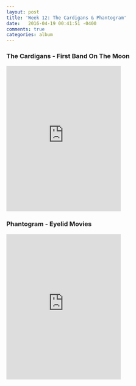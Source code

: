 ```yaml
---
layout: post
title: 'Week 12: The Cardigans & Phantogram'
date:   2016-04-19 00:41:51 -0400
comments: true
categories: album
---
```


### The Cardigans - First Band On The Moon
<iframe src="https://embed.spotify.com/?uri=spotify%3Aalbum%3A0YI7QPNUGq8NTB6Nd8nWfd&view=coverart" width="300" height="380" frameborder="0" allowtransparency="true"></iframe>

### Phantogram - Eyelid Movies
<iframe src="https://embed.spotify.com/?uri=spotify%3Aalbum%3A4rERYF4GxjbLPblH5yN6Lt&view=coverart" width="300" height="380" frameborder="0" allowtransparency="true"></iframe>

